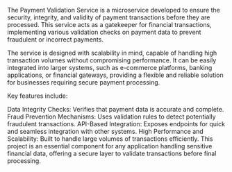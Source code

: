 The Payment Validation Service is a microservice developed to ensure the security, integrity, and validity of payment transactions before they are processed. This service acts as a gatekeeper for financial transactions, implementing various validation checks on payment data to prevent fraudulent or incorrect payments.

The service is designed with scalability in mind, capable of handling high transaction volumes without compromising performance. It can be easily integrated into larger systems, such as e-commerce platforms, banking applications, or financial gateways, providing a flexible and reliable solution for businesses requiring secure payment processing.

Key features include:

Data Integrity Checks: Verifies that payment data is accurate and complete.
Fraud Prevention Mechanisms: Uses validation rules to detect potentially fraudulent transactions.
API-Based Integration: Exposes endpoints for quick and seamless integration with other systems.
High Performance and Scalability: Built to handle large volumes of transactions efficiently.
This project is an essential component for any application handling sensitive financial data, offering a secure layer to validate transactions before final processing.

